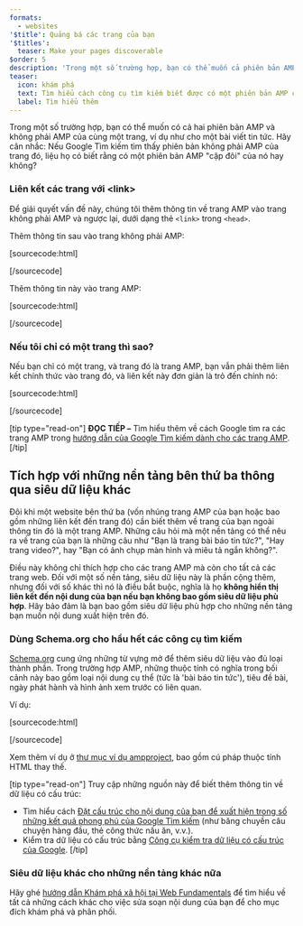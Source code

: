 ```yaml
---
formats:
  - websites
'$title': Quảng bá các trang của bạn
'$titles':
  teaser: Make your pages discoverable
$order: 5
description: 'Trong một số trường hợp, bạn có thể muốn cả phiên bản AMP lẫn không phải AMP cho cùng một trang, ví dụ như trang bài báo tin tức. Hãy xét đến điều này: nếu Google Tìm kiếm...'
teaser:
  icon: khám phá
  text: Tìm hiểu cách công cụ tìm kiếm biết được có một phiên bản AMP cho website của bạn.
  label: Tìm hiểu thêm
---
```


Trong một số trường hợp, bạn có thể muốn có cả hai phiên bản AMP và không phải AMP của cùng một trang, ví dụ như cho một bài viết tin tức. Hãy cân nhắc: Nếu Google Tìm kiếm tìm thấy phiên bản không phải AMP của trang đó, liệu họ có biết rằng có một phiên bản AMP "cặp đôi" của nó hay không?

### Liên kết các trang với &lt;link&gt;

Để giải quyết vấn đề này, chúng tôi thêm thông tin về trang AMP vào trang không phải AMP và ngược lại, dưới dạng thẻ `<link>` trong `<head>`.

Thêm thông tin sau vào trang không phải AMP:

[sourcecode:html]

<link rel="amphtml" href="https://www.example.com/url/to/amp/document.html">
[/sourcecode]

Thêm thông tin này vào trang AMP:

[sourcecode:html]

<link rel="canonical" href="https://www.example.com/url/to/full/document.html">
[/sourcecode]

### Nếu tôi chỉ có một trang thì sao?

Nếu bạn chỉ có một trang, và trang đó là trang AMP, bạn vẫn phải thêm liên kết chính thức vào trang đó, và liên kết này đơn giản là trỏ đến chính nó:

[sourcecode:html]

<link rel="canonical" href="https://www.example.com/url/to/amp/document.html">
[/sourcecode]

[tip type="read-on"] **ĐỌC TIẾP –** Tìm hiểu thêm về cách Google tìm ra các trang AMP trong [hướng dẫn của Google Tìm kiếm dành cho các trang AMP](https://support.google.com/webmasters/answer/6340290). [/tip]

## Tích hợp với những nền tảng bên thứ ba thông qua siêu dữ liệu khác <a name="integrate-with-third-party-platforms-through-additional-metadata"></a>

Đôi khi một website bên thứ ba (vốn nhúng trang AMP của bạn hoặc bao gồm những liên kết đến trang đó) cần biết thêm về trang của bạn ngoài thông tin đó là một trang AMP. Những câu hỏi mà một nền tảng có thể nêu ra về trang của bạn là những câu như "Bạn là trang bài báo tin tức?", "Hay trang video?", hay "Bạn có ảnh chụp màn hình và miêu tả ngắn không?".

Điều này không chỉ thích hợp cho các trang AMP mà còn cho tất cả các trang web. Đối với một số nền tảng, siêu dữ liệu này là phần cộng thêm, nhưng đối với số khác thì nó là điều bắt buộc, nghĩa là họ **không hiển thị liên kết đến nội dung của bạn nếu bạn không bao gồm siêu dữ liệu phù hợp**. Hãy bảo đảm là bạn bao gồm siêu dữ liệu phù hợp cho những nền tảng bạn muốn nội dung xuất hiện trên đó.

### Dùng Schema.org cho hầu hết các công cụ tìm kiếm

[Schema.org](http://schema.org/) cung ứng những từ vựng mở để thêm siêu dữ liệu vào đủ loại thành phần. Trong trường hợp AMP, những thuộc tính có nghĩa trong bối cảnh này bao gồm loại nội dung cụ thể (tức là 'bài báo tin tức'), tiêu đề bài, ngày phát hành và hình ảnh xem trước có liên quan.

Ví dụ:

[sourcecode:html]

<script type="application/ld+json">
  {
    "@context": "http://schema.org",
    "@type": "NewsArticle",
    "mainEntityOfPage": "http://cdn.ampproject.org/article-metadata.html",
    "headline": "Lorem Ipsum",
    "datePublished": "1907-05-05T12:02:41Z",
    "dateModified": "1907-05-05T12:02:41Z",
    "description": "The Catiline Orations continue to beguile engineers and designers alike -- but can it stand the test of time?",
    "author": {
      "@type": "Person",
      "name": "Jordan M Adler"
    },
    "publisher": {
      "@type": "Organization",
      "name": "Google",
      "logo": {
        "@type": "ImageObject",
        "url": "http://cdn.ampproject.org/logo.jpg",
        "width": 600,
        "height": 60
      }
    },
    "image": {
      "@type": "ImageObject",
      "url": "http://cdn.ampproject.org/leader.jpg",
      "height": 2000,
      "width": 800
    }
  }
</script>

[/sourcecode]

Xem thêm ví dụ ở [thư mục ví dụ ampproject](https://github.com/ampproject/amphtml/tree/main/examples/metadata-examples), bao gồm cú pháp thuộc tính HTML thay thế.

[tip type="read-on"] Truy cập những nguồn này để biết thêm thông tin về dữ liệu có cấu trúc:

- Tìm hiểu cách [Đặt cấu trúc cho nội dung của bạn để xuất hiện trong số những kết quả phong phú của Google Tìm kiếm](https://developers.google.com/search/docs/guides/mark-up-content) (như băng chuyền câu chuyện hàng đầu, thẻ công thức nấu ăn, v.v.).
- Kiểm tra dữ liệu có cấu trúc bằng [Công cụ kiểm tra dữ liệu có cấu trúc của Google](https://developers.google.com/structured-data/testing-tool/). [/tip]

### Siêu dữ liệu khác cho những nền tảng khác nữa

Hãy ghé [hướng dẫn Khám phá xã hội tại Web Fundamentals](https://developers.google.com/web/fundamentals/discovery-and-monetization/social-discovery/) để tìm hiểu về tất cả những cách khác cho việc sửa soạn nội dung của bạn để cho mục đích khám phá và phân phối.
